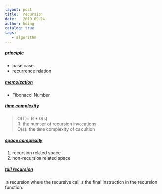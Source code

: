 ```yaml
---
layout: post
title:  recursion
date:   2019-09-24
author: hding
catalog: true
tags:
   - algorithm
---
```

##### [principle](https://leetcode.com/explore/learn/card/recursion-i/250/principle-of-recursion/1439/)
- base case
- recurrence relation

##### [memoization](https://leetcode.com/explore/learn/card/recursion-i/255/recursion-memoization/1495/)
- Fibonacci Number

##### [time complexity](https://leetcode.com/explore/learn/card/recursion-i/256/complexity-analysis/1669/)
> O(T)= R * O(s)<br>
> R: the number of recursion invocations<br>
> O(s): the time complexity of calcultion

##### [space complexity](https://leetcode.com/explore/learn/card/recursion-i/256/complexity-analysis/1671/)
1. recursion related space
2. non-recursion related space

##### [tail recursion](https://leetcode.com/explore/learn/card/recursion-i/256/complexity-analysis/2374/)
&nbsp;a recursion where the recursive call is the final instruction in the recursion function.




	













































